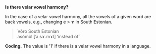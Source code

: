 **Is there velar vowel harmony?**

 In the case of a velar vowel harmony, all the vowels of a given word are back vowels, e.g., changing e > ɤ in South Estonian.

>Võro South Estonian<br/>
>asõmõl [ˈa.sɤ.mɤl] ‘instead of’

**Coding.** The value is '1' if there is a velar vowel harmony in a language.
